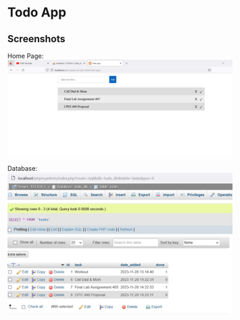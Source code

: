 # Todo App

## Screenshots

Home Page:
![Home Page:](screenshots/screenshot1.png)

Database:
![Database:](screenshots/screenshot2.png)

